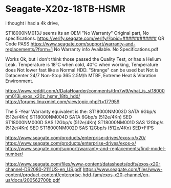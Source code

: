 # Seagate-X20z-18TB-HSMR

i thought i had a 4k drive,

ST18000NM013J
seems its an OEM "No Warranty" Original part, No specifications.
https://verify.seagate.com/verify/?bpid=############
QR Code PASS
https://www.seagate.com/support/warranty-and-replacements/?form=1
No Warranty info Available.
No Specifications.pdf

Works Ok, but i don't think those passed the Quality Test,
or has a Helium Leak.
Temperature is 18°C when cold,
40°C when working, 
Temperature does Not lower fast like a Normal HDD. "Strange"
can be used but Not is Datacenter 24/7 Non-Stop 365 2.5M/h MTBF, Extreme Heat & Vibration Environment.

https://www.reddit.com/r/DataHoarder/comments/tfm7w9/what_is_st18000nm013j_exos_x20z_hsmr_18tb_hdd/
https://forums.linuxmint.com/viewtopic.php?t=177959

The 5 -Year Warranty equivalent is the:
ST18000NM003D SATA 6Gbp/s  (512e/4Kn)
ST18000NM004D SATA 6Gbp/s  (512e/4Kn) SED
ST18000NM000D SAS 12Gbp/s  (512e/4Kn)
ST18000NM001D SAS 12Gbp/s  (512e/4Kn) SED
ST18000NM002D SAS 12Gbp/s  (512e/4Kn) SED+FIPS

https://www.seagate.com/products/enterprise-drives/exos-x/x20/
https://www.seagate.com/products/enterprise-drives/exos-x/
https://www.seagate.com/support/warranty-and-replacements/find-model-number/

https://www.seagate.com/files/www-content/datasheets/pdfs/exos-x20-channel-DS2080-2111US-en_US.pdf
https://www.seagate.com/files/www-content/product-content/enterprise-hdd-fam/exos-x20-channel/en-us/docs/200562700b.pdf
